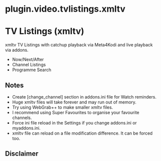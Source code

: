 # plugin.video.tvlistings.xmltv

# TV Listings (xmltv)

xmltv TV Listings with catchup playback via Meta4Kodi and live playback via addons.

* Now/Next/After
* Channel Listings
* Programme Search

## Notes
* Create [change_channel] section in addons.ini file for Watch reminders.
* Huge xmltv files will take forever and may run out of memory.
* Try using WebGrab++ to make smaller xmltv files.
* I recommend using Super Favourites to organise your favourite channels.
* Force ini file reload in the Settings if you change addons.ini or myaddons.ini.
* xmltv file can reload on a file modification difference. It can be forced too.

## Disclaimer


